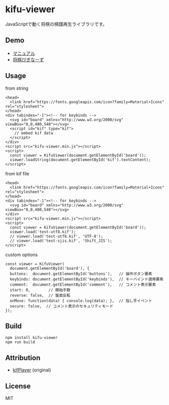 # kifu-viewer
JavaScriptで動く将棋の棋譜再生ライブラリです。

## Demo
- [マニュアル](https://marmooo.github.io/kifu-viewer/)
- [将棋びぎなーず](https://marmooo.github.io/shogi-beginners/)

## Usage
from string
```
<head>
  <link href="https://fonts.googleapis.com/icon?family=Material+Icons" rel="stylesheet">
</head>
<div tabindex="-1"><!-- for keybinds -->
  <svg id="board" xmlns="http://www.w3.org/2000/svg" viewBox="0,0,400,540"></svg>
  <script id="kif" type="kif">
    // embed kif data
  </script>
</div>
<script src="kifu-viewer.min.js"></script>
<script>
  const viewer = KifuViewer(document.getElementById('board'));
  viewer.loadString(document.getElementById('kif').textContent);
</script>
```

from kif file
```
<head>
  <link href="https://fonts.googleapis.com/icon?family=Material+Icons" rel="stylesheet">
</head>
<div tabindex="-1"><!-- for keybinds -->
  <svg id="board" xmlns="http://www.w3.org/2000/svg" viewBox="0,0,400,540"></svg>
</div>
<script src="kifu-viewer.min.js"></script>
<script>
  const viewer = KifuViewer(document.getElementById('board'));
  viewer.load('test-utf8.kif');
  // viewer.load('test-utf8.kif', 'UTF-8');
  // viewer.load('test-sjis.kif', 'Shift_JIS');
</script>
```

custom options
```
const viewer = KifuViewer(
  document.getElementById('board'), {
  buttons:  document.getElementById('buttons'),   // 操作ボタン要素
  keybinds: document.getElementById('keybinds'),  // キーバインド適用要素
  comment:  document.getElementById('comment'),   // コメント表示要素
  start: 0,        // 開始手数
  reverse: false,  // 盤面反転
  onMove: function(data) { console.log(data); },  // 指し手イベント
  secure: false,  // コメント表示のセキュリティモード
});
```

## Build
```
npm install kifu-viewer
npm run build
```

## Attribution
- [kifPlayer](https://shogi-study.com/ブラウザ棋譜再生ツール「kifPlayer」/) (original)

## License
MIT

